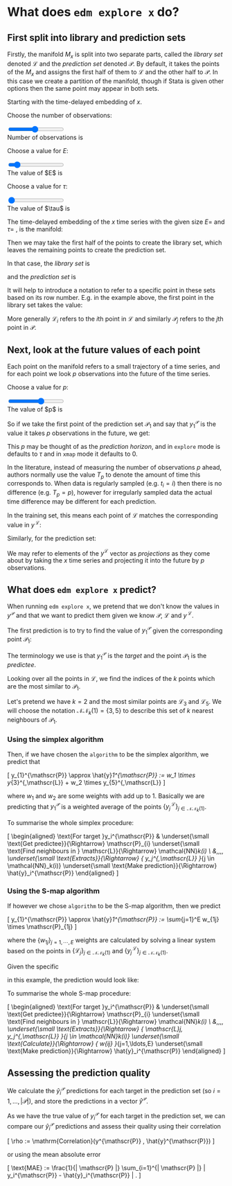# What does `edm explore x` do?

<script src="../assets/manifold.js" defer></script>
<script src="../assets/explore.js" defer></script>

## First split into library and prediction sets

Firstly, the manifold $M_x$ is split into two separate parts, called the *library set* denoted $\mathscr{L}$ and the *prediction set* denoted $\mathscr{P}$.
By default, it takes the points of the $M_x$ and assigns the first half of them to $\mathscr{L}$ and the other half to $\mathscr{P}$.
In this case we create a partition of the manifold, though if Stata is given other options then the same point may appear in both sets.

Starting with the time-delayed embedding of $x$.

Choose the number of observations: 

<div class="slidecontainer"><input type="range" min="1" max="20" value="10" class="slider" id="numObs"></div>
Number of observations is <span class="numObs_choice" />

Choose a value for $E$:

<div class="slidecontainer"><input type="range" min="1" max="10" value="2" class="slider" id="E"></div>
The value of $E$ is <span class="E_choice" />

Choose a value for $\tau$:

<div class="slidecontainer"><input type="range" min="1" max="5" value="1" class="slider" id="tau"></div>
The value of $\tau$ is <span class="tau_choice" />

The time-delayed embedding of the $x$ time series with the given size $E =$ <span class="E_choice" /> and $\tau =$ <span class="tau_choice" />, is the manifold:

<span class="dynamic-equation" data-equation="\[ M_x = ${M_x} \]" />

Then we may take the first half of the points to create the library set, which leaves the remaining points to create the prediction set.

In that case, the *library set* is

<span class="dynamic-equation" data-equation="\[ \mathscr{L} = ${L} \]" />


and the *prediction set* is

<span class="dynamic-equation" data-equation="\[ \mathscr{P} = ${P} \]" />


It will help to introduce a notation to refer to a specific point in these sets based on its row number.
E.g. in the example above, the first point in the library set takes the value:
<!-- 
```latexalign([LaTeXString(raw"\mathscr{L}_1")], [L[[1],:]])```
-->

More generally $\mathscr{L}_{i}$ refers to the $i$th point in $\mathscr{L}$
and similarly $\mathscr{P}_{j}$ refers to the $j$th point in $\mathscr{P}$.

## Next, look at the future values of each point

Each point on the manifold refers to a small trajectory of a time series, and for each point we look $p$ observations into the future of the time series.

Choose a value for $p$:

<div class="slidecontainer"><input type="range" min="-5" max="5" value="1" class="slider" id="p"></div>
The value of $p$ is <span class="E_choice" />

So if we take the first point of the prediction set $\mathscr{P}_{1}$ and say that $y_1^{\mathscr{P}}$ is the value it takes $p$ observations in the future, we get:

<!-- 
    ahead = p
    x_fut = [symbols("x_$(i + τ*(E-1) + ahead)") for i = 1:(obs-(E-1)*τ)]
    y_fut = [symbols("y_$(i + τ*(E-1) + ahead)") for i = 1:(obs-(E-1)*τ)]
    z_fut = [symbols("z_$(i + τ*(E-1) + ahead)") for i = 1:(obs-(E-1)*τ)]
    x_fut_train = x_fut[libraryPoints]
    x_fut_pred = x_fut[predictionPoints]
    first_P_point = latexify(P[[1],:], env=:raw)
    first_y_P = latexify(x_fut_pred[[1],:], env=:raw)
    L"\mathscr{P}_{1} = %$first_P_point \quad \underset{\small \text{Matches}}{\Rightarrow} \quad y_1^{\mathscr{P}} = %$first_y_P"
-->

This $p$ may be thought of as the *prediction horizon*, and in `explore` mode is defaults to $\tau$ and in `xmap` mode it defaults to 0.

In the literature, instead of measuring the number of observations $p$ ahead, authors normally use the value $T_p$ to denote the amount of time this corresponds to.
When data is regularly sampled (e.g. $t_i = i$) then there is no difference (e.g. $T_p = p$), however for irregularly sampled data the actual time difference may be different for each prediction.

In the training set, this means each point of $\mathscr{L}$ matches the corresponding value in $y^{\,\mathscr{L}}$:

<!-- 
	L_str = latexify(L, env=:raw)
	y_L_str = latexify(x_fut_train, env=:raw)
	
 	L"\mathscr{L} = %$L_str \quad \underset{\small \text{Matches}}{\Rightarrow} \quad y^{\,\mathscr{L}} = %$y_L_str"
-->

Similarly, for the prediction set:

<!-- 
	P_str = latexify(P, env=:raw)
	y_P_str = latexify(x_fut_pred, env=:raw) # [1:size(P,1)]
	L"\mathscr{P} = %$P_str \quad \underset{\small \text{Matches}}{\Rightarrow} \quad y^{\mathscr{P}} = %$y_P_str"
-->

We may refer to elements of the $y^{\mathscr{L}}$ vector as *projections* as they come about by taking the $x$ time series and projecting it into the future by $p$ observations.

## What does `edm explore x` predict?

When running `edm explore x`, we pretend that we don't know the values in $y^{\mathscr{P}}$ and that we want to predict them given we know $\mathscr{P}$, $\mathscr{L}$ and $y^{\,\mathscr{L}}$.

The first prediction is to try to find the value of $y_1^{\mathscr{P}}$ given the corresponding point $\mathscr{P}_1$:

<!-- 
L"\mathscr{P}_{1} = %$(latexify(P[[1],:], env=:raw)) \quad \underset{\small \text{Matches}}{\Rightarrow} \quad y_1^{\mathscr{P}} = \, ???"
-->

The terminology we use is that $y_1^{\mathscr{P}}$ is the *target* and the point $\mathscr{P}_1$ is the *predictee*.

Looking over all the points in $\mathscr{L}$, we find the indices of the $k$ points which are the most similar to $\mathscr{P}_{1}$.

Let's pretend we have $k=2$ and the most similar points are $\mathscr{L}_{3}$ and $\mathscr{L}_{5}$.
We will choose the notation $\mathcal{NN}_k(1) = \{ 3, 5 \}$ to describe this set of $k$ nearest neighbours of $\mathscr{P}_{1}$.

### Using the simplex algorithm

Then, if we have chosen the `algorithm` to be the simplex algorithm, we predict that

\[
    y_{1}^{\mathscr{P}} \approx \hat{y}_1^{\mathscr{P}} := w_1 \times y_{3}^{\,\mathscr{L}} + w_2 \times y_{5}^{\,\mathscr{L}}
\]

where $w_1$ and $w_2$ are some weights with add up to 1. Basically we are predicting that $y_1^{\mathscr{P}}$ is a weighted average of the points $\{ y_j^{\,\mathscr{L}} \}_{j \in \mathcal{NN}_k(1)}$.

To summarise the whole simplex procedure:

\[
    \begin{aligned}
        \text{For target }y_i^{\mathscr{P}}
        & \underset{\small \text{Get predictee}}{\Rightarrow}
        \mathscr{P}_{i}
        \underset{\small \text{Find neighbours in } \mathscr{L}}{\Rightarrow}
        \mathcal{NN}_k(i) \\
        &\,\,\,\,
        \underset{\small \text{Extracts}}{\Rightarrow}
        \{ y_j^{\,\mathscr{L}} \}_{j \in \mathcal{NN}_k(i)}
        \underset{\small \text{Make prediction}}{\Rightarrow}
        \hat{y}_i^{\mathscr{P}}
    \end{aligned}
\]

### Using the S-map algorithm

If however we chose `algorithm` to be the S-map algorithm, then we predict

\[
    y_{1}^{\mathscr{P}} \approx \hat{y}_1^{\mathscr{P}} := \sum_{j=1}^E w_{1j} \times  \mathscr{P}_{1j}
\]

where the $\{ w_{1j} \}_{j=1,\cdots,E}$ weights are calculated by solving a linear system based on the points in $\{ \mathscr{L}_j \}_{j \in \mathcal{NN}_k(1)}$ and $\{ y_j^{\,\mathscr{L}} \}_{j \in \mathcal{NN}_k(1)}$.

Given the specific

<!-- 
L"\mathscr{P}_1 = %$(latexify(P[[1],:]))"
-->

in this example, the prediction would look like:

<!-- 
	weights = [symbols("w_{1$i}") for i in 1:E]
	weightedSum = sum(weights.*P[1,:])
	L"y_{1}^{\mathscr{P}} \approx \hat{y}_1^{\mathscr{P}} :=  %$weightedSum"
-->

To summarise the whole S-map procedure:

\[
    \begin{aligned}
        \text{For target }y_i^{\mathscr{P}}
        & \underset{\small \text{Get predictee}}{\Rightarrow}
        \mathscr{P}_{i}
        \underset{\small \text{Find neighbours in } \mathscr{L}}{\Rightarrow}
        \mathcal{NN}_k(i) \\
        &\,\,\,\,
        \underset{\small \text{Extracts}}{\Rightarrow}
        \{ \mathscr{L}_j, y_j^{\,\mathscr{L}} \}_{j \in \mathcal{NN}_k(i)}
        \underset{\small \text{Calculate}}{\Rightarrow}
        \{ w_{ij} \}_{j=1,\ldots,E}
        \underset{\small \text{Make prediction}}{\Rightarrow}
        \hat{y}_i^{\mathscr{P}}
    \end{aligned}
\]

## Assessing the prediction quality

We calculate the $\hat{y}_i^{\mathscr{P}}$ predictions for each target in the prediction set (so $i = 1, \dots, |\mathscr{P}|$), and store the predictions in a vector $\hat{y}^{\mathscr{P}}$.

As we have the true value of $y_i^{\mathscr{P}}$ for each target in the prediction set, we can compare our $\hat{y}_i^{\mathscr{P}}$ predictions and assess their quality using their correlation

\[ \rho := \mathrm{Correlation}(y^{\mathscr{P}} , \hat{y}^{\mathscr{P}}) \]

or using the mean absolute error

\[ \text{MAE} := \frac{1}{| \mathscr{P} |} \sum_{i=1}^{| \mathscr{P} |} | y_i^{\mathscr{P}} - \hat{y}_i^{\mathscr{P}} | . \]
